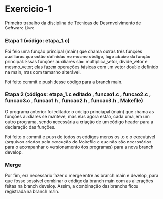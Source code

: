 # Exercicio-1
Primeiro trabalho da disciplina de Técnicas de Desenvolvimento de Software Livre

### Etapa 1 (código: etapa_1.c)

Foi feio uma função principal (main) que chama outras três funções auxiliares que estão definidas no mesmo código, logo abaixo da função principal. Essas funções auxiliares são: multiplica_vetor, divide_vetor e mesmo_vetor; elas fazem operações básicas com um vetor double definido na main, mas com tamanho alterável.

Foi feito commit e push desse código para a branch main.

### Etapa 2 (códigos: etapa_1.c editado , funcao1.c , funcao2.c , funcao3.c , funcao1.h , funcao2.h , funcao3.h , Makefile)

O programa anterior foi editado: o código princiapal (main) que chama as funções auxliares se manteve, mas elas agora estão, cada uma, em um outro programa, sendo necessária a criação de um código header para a declaração das funções.

Foi feito o commit e push de todos os códigos menos os .o e o executável (arquivos criados pela execução do Makefile e que não são necessários para o acompanhar o versionamento dos programas) para a nova branch develop.

### Merge

Por fim, era necessário fazer o merge entre as branch main e develop, para que fosse possível combinar o código da branch main com as alterações feitas na branch develop. Assim, a combinação das branchs ficou registrada na branch main.

